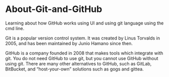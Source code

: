 # About-Git-and-GitHub
Learning about how GitHub works using UI and using git language using the cmd line.

Git is a popular version control system. It was created by Linus Torvalds in 2005, and has been maintained by Junio Hamano since then.

GitHub is a company founded in 2008 that makes tools which integrate with git. You do not need GitHub to use git, but you cannot use GitHub without using git. There are many other alternatives to GitHub, such as GitLab, BitBucket, and “host-your-own” solutions such as gogs and gittea. 
